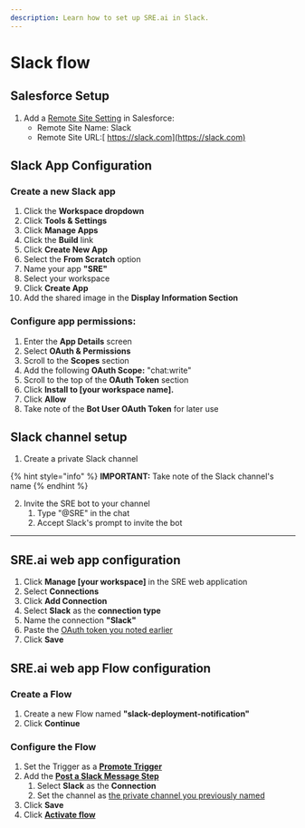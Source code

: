 ```yaml
---
description: Learn how to set up SRE.ai in Slack.
---
```


# Slack flow

## **Salesforce Setup**

1. Add a [Remote Site Setting](https://help.salesforce.com/s/articleView?id=xcloud.configuring_remoteproxy.htm\&type=5) in Salesforce:
   * Remote Site Name: Slack
   * Remote Site URL:[ https://slack.com](https://slack.com)

## **Slack App Configuration**

### Create a new Slack app

1. Click the **Workspace dropdown**
2. Click **Tools & Settings**
3. Click **Manage Apps**
4. Click the **Build** link
5. Click **Create New App**
6. Select the **From Scratch** option
7. Name your app **"SRE"**
8. Select your workspace
9. Click **Create App**
10. Add the shared image in the **Display Information Section**

### Configure app permissions:

1. Enter the **App Details** screen
2. Select **OAuth & Permissions**
3. Scroll to the **Scopes** section
4. Add the following **OAuth Scope:** "chat:write"
5. Scroll to the top of the **OAuth Token** section
6. Click **Install to \[your workspace name].**
7. Click **Allow**
8. Take note of the **Bot User OAuth Token** for later use

## Slack channel setup

1. Create a private Slack channel

{% hint style="info" %}
**IMPORTANT:** Take note of the Slack channel's name
{% endhint %}

2. Invite the SRE bot to your channel
   1. Type "@SRE" in the chat
   2. Accept Slack's prompt to invite the bot

***

## SRE.ai web app configuration

1. Click **Manage \[your workspace]** in the SRE web application
2. Select **Connections**
3. Click **Add Connection**
4. Select **Slack** as the **connection type**
5. Name the connection **"Slack"**
6. Paste the [OAuth token you noted earlier](slack-flow.md#configure-app-permissions)
7. Click **Save**

## SRE.ai web app Flow configuration

### Create a Flow

1. Create a new Flow named **"slack-deployment-notification"**
2. Click **Continue**

### Configure the Flow

1. Set the Trigger as a [**Promote Trigger**](triggers/triggers-customization.md#promote-trigger-customization)
2. Add the [**Post a Slack Message Step**](steps/steps-customization.md#post-slack-message-step-customization)
   1. Select **Slack** as the **Connection**
   2. Set the channel as [the private channel you previously named](slack-flow.md#slack-channel-setup)
3. Click **Save**
4. Click [**Activate flow**](./#create-new-flow)
